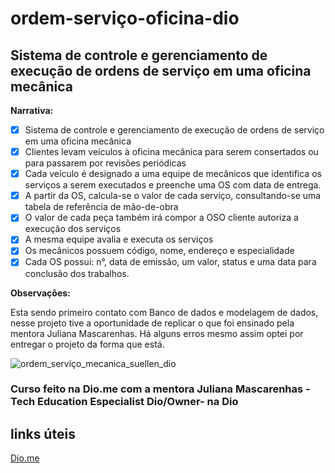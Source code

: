 <h1> ordem-serviço-oficina-dio</h1>


 
<h2>Sistema de controle e gerenciamento de execução de ordens de serviço em uma oficina mecânica</h2>


<b>Narrativa:</b>

- [x]	Sistema de controle e gerenciamento de execução de ordens de serviço em uma oficina mecânica
- [x]	Clientes levam veículos à oficina mecânica para serem consertados ou para passarem por revisões  periódicas
- [x]	Cada veículo é designado a uma equipe de mecânicos que identifica os serviços a serem executados e preenche uma OS com data de entrega.
- [x]	A partir da OS, calcula-se o valor de cada serviço, consultando-se uma tabela de referência de mão-de-obra
- [x]	O valor de cada peça também irá compor a OSO cliente autoriza a execução dos serviços
- [x]	A mesma equipe avalia e executa os serviços
- [x]	Os mecânicos possuem código, nome, endereço e especialidade
- [x]	Cada OS possui: n°, data de emissão, um valor, status e uma data para conclusão dos trabalhos.

<b>Observações:</b>

Esta sendo primeiro contato com Banco de dados e modelagem de dados, nesse projeto tive a oportunidade de replicar o que foi ensinado pela mentora Juliana Mascarenhas.
Há alguns erros mesmo assim optei por entregar o projeto da forma que está.

![ordem_serviço_mecanica_suellen_dio](https://user-images.githubusercontent.com/102911341/192111891-9ac46f82-8263-47c5-bf61-a415756e4c8a.png)


### Curso feito na Dio.me com a mentora Juliana Mascarenhas -Tech Education Especialist Dio/Owner- na  Dio 

## links úteis

[Dio.me](https://www.dio.me/)

